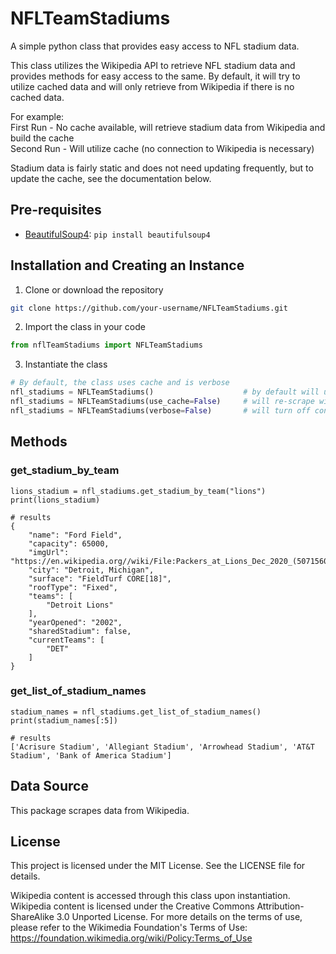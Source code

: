 # NFLTeamStadiums
A simple python class that provides easy access to NFL stadium data.

This class utilizes the Wikipedia API to retrieve NFL stadium data and provides methods for easy 
access to the same. By default, it will try to utilize cached data and will only retrieve from Wikipedia 
if there is no cached data.

For example:<br>
First Run - No cache available, will retrieve stadium data from Wikipedia and build the cache<br>
Second Run - Will utilize cache (no connection to Wikipedia is necessary)

Stadium data is fairly static and does not need updating frequently, but to update the cache, 
see the documentation below.

## Pre-requisites
- [BeautifulSoup4](https://pypi.org/project/beautifulsoup4/): `pip install beautifulsoup4`

## Installation and Creating an Instance
1. Clone or download the repository
```bash
git clone https://github.com/your-username/NFLTeamStadiums.git
```

2. Import the class in your code
```python
from nflTeamStadiums import NFLTeamStadiums
```

3. Instantiate the class
```python 
# By default, the class uses cache and is verbose
nfl_stadiums = NFLTeamStadiums()                    # by default will use cached data and print to console
nfl_stadiums = NFLTeamStadiums(use_cache=False)     # will re-scrape wikipedia and overwrite cache
nfl_stadiums = NFLTeamStadiums(verbose=False)       # will turn off console printing

```

## Methods

### get_stadium_by_team
```
lions_stadium = nfl_stadiums.get_stadium_by_team("lions")
print(lions_stadium)

# results
{
    "name": "Ford Field",
    "capacity": 65000,
    "imgUrl": "https://en.wikipedia.org//wiki/File:Packers_at_Lions_Dec_2020_(50715608723).jpg",
    "city": "Detroit, Michigan",
    "surface": "FieldTurf CORE[18]",
    "roofType": "Fixed",
    "teams": [
        "Detroit Lions"
    ],
    "yearOpened": "2002",
    "sharedStadium": false,
    "currentTeams": [
        "DET"
    ]
}
```

### get_list_of_stadium_names
```
stadium_names = nfl_stadiums.get_list_of_stadium_names()
print(stadium_names[:5])

# results
['Acrisure Stadium', 'Allegiant Stadium', 'Arrowhead Stadium', 'AT&T Stadium', 'Bank of America Stadium']
```

## Data Source
This package scrapes data from Wikipedia.

## License
This project is licensed under the MIT License. See the LICENSE file for details.

Wikipedia content is accessed through this class upon instantiation. Wikipedia content is licensed under 
the Creative Commons Attribution-ShareAlike 3.0 Unported License. For more details on the terms of use, 
please refer to the Wikimedia Foundation's Terms of Use:
https://foundation.wikimedia.org/wiki/Policy:Terms_of_Use